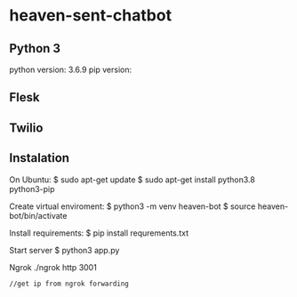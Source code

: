 # heaven-sent-chatbot

## Python 3
python version: 3.6.9
pip version: 

## Flesk

## Twilio

## Instalation
On Ubuntu:
    $ sudo apt-get update
    $ sudo apt-get install python3.8 python3-pip

Create virtual enviroment:
    $ python3 -m venv heaven-bot
    $ source heaven-bot/bin/activate

Install requirements:
    $ pip install requrements.txt

Start server 
    $ python3 app.py

Ngrok
    ./ngrok http 3001

    //get ip from ngrok forwarding
